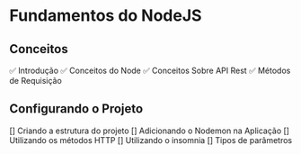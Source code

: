 # Fundamentos do NodeJS

## Conceitos

:white_check_mark: Introdução
:white_check_mark: Conceitos do Node
:white_check_mark: Conceitos Sobre API Rest
:white_check_mark: Métodos de Requisição

## Configurando o Projeto

[] Criando a estrutura do projeto
[] Adicionando o Nodemon na Aplicação
[] Utilizando os métodos HTTP
[] Utilizando o insomnia
[] Tipos de parâmetros
